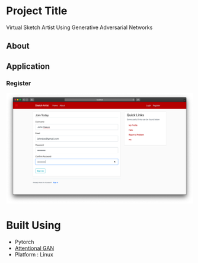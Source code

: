# Project Title

Virtual Sketch Artist Using Generative Adversarial Networks

## About


## Application

### Register 
![picture alt](https://github.com/AnuragKatakkar/BE-Project/blob/master/UI/register.png "Registering in the Application")


# Built Using
* Pytorch
* [Attentional GAN](https://arxiv.org/pdf/1711.10485)
* Platform : Linux
